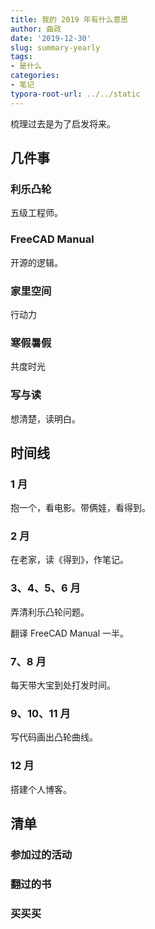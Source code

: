 ```yaml
---
title: 我的 2019 年有什么意思
author: 曲政
date: '2019-12-30'
slug: summary-yearly
tags:
- 是什么
categories:
- 笔记
typora-root-url: ../../static
---
```


梳理过去是为了启发将来。

## 几件事

### 利乐凸轮

五级工程师。

### FreeCAD Manual

开源的逻辑。

### 家里空间

行动力

### 寒假暑假

共度时光

### 写与读

想清楚，读明白。

## 时间线

### 1 月

抱一个，看电影。带俩娃，看得到。

### 2 月

在老家，读《得到》，作笔记。

### 3、4、5、6 月

弄清利乐凸轮问题。

翻译 FreeCAD Manual 一半。

### 7、8 月

每天带大宝到处打发时间。

### 9、10、11 月

写代码画出凸轮曲线。

### 12 月

搭建个人博客。

## 清单

### 参加过的活动

### 翻过的书

### 买买买

